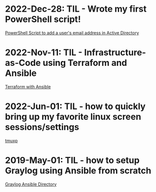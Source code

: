 # 2022-Dec-28: TIL - Wrote my first PowerShell script!

[PowerShell Script to add a user's email address in Active Directory](./2022-12-28.md)

# 2022-Nov-11: TIL - Infrastructure-as-Code using Terraform and Ansible

[Terraform with Ansible](./2022-11-11.md)

# 2022-Jun-01: TIL - how to quickly bring up my favorite linux screen sessions/settings

[tmuxp](./2022-06-01.md)

# 2019-May-01: TIL - how to setup Graylog using Ansible from scratch

[Graylog Ansible Directory](https://github.com/mikeykong/ansible)
